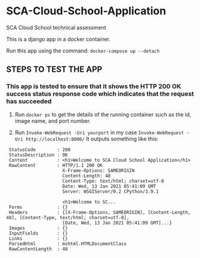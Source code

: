 # SCA-Cloud-School-Application
SCA Cloud School technical assessment

This is a django app in a docker container.

Run this app using the command:
`docker-compose up --detach`

## STEPS TO TEST THE APP
 ### This app is tested to ensure that it shows the HTTP 200 OK success status response code which indicates that the request has succeeded 

1. Run `docker ps` to get the details of the running container such as the id, image name, and port number.

2. Run `Invoke-WebRequest -Uri yourport` 
   in my case `Invoke-WebRequest -Uri http://localhost:8000/`
   It outputs something like this:
  ```
   StatusCode        : 200
   StatusDescription : OK
   Content           : <h1>Welcome to SCA Cloud School Application</h1>
   RawContent        : HTTP/1.1 200 OK
                       X-Frame-Options: SAMEORIGIN
                       Content-Length: 48
                       Content-Type: text/html; charset=utf-8
                       Date: Wed, 13 Jan 2021 05:41:09 GMT
                       Server: WSGIServer/0.2 CPython/3.9.1

                       <h1>Welcome to SC...
   Forms             : {}
   Headers           : {[X-Frame-Options, SAMEORIGIN], [Content-Length, 48], [Content-Type, text/html; charset=utf-8],
                       [Date, Wed, 13 Jan 2021 05:41:09 GMT]...}
   Images            : {}
   InputFields       : {}
   Links             : {}
   ParsedHtml        : mshtml.HTMLDocumentClass
   RawContentLength  : 48
  ```
